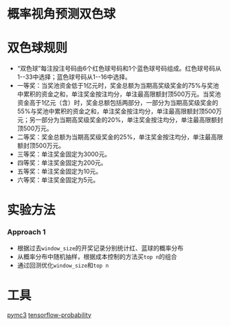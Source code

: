 # 概率视角预测双色球

# 双色球规则
- “双色球”每注投注号码由6个红色球号码和1个蓝色球号码组成。红色球号码从1--33中选择；蓝色球号码从1--16中选择。
- 一等奖：当奖池资金低于1亿元时，奖金总额为当期高奖级奖金的75%与奖池中累积的资金之和，单注奖金按注均分，单注最高限额封顶500万元。当奖池资金高于1亿元（含）时，奖金总额包括两部分，一部分为当期高奖级奖金的55%与奖池中累积的资金之和，单注奖金按注均分，单注最高限额封顶500万元；另一部分为当期高奖级奖金的20%，单注奖金按注均分，单注最高限额封顶500万元。
- 二等奖：奖金总额为当期高奖级奖金的25%，单注奖金按注均分，单注最高限额封顶500万元。
- 三等奖：单注奖金固定为3000元。
- 四等奖：单注奖金固定为200元。
- 五等奖：单注奖金固定为10元。
- 六等奖：单注奖金固定为5元。


# 实验方法
### Approach 1
- 根据过去`window_size`的开奖记录分别统计红、蓝球的概率分布
- 从概率分布中随机抽样，根据成本控制的方法买`top n`的组合
- 通过回测优化`window_size`和`top n`


# 工具
[pymc3](https://docs.pymc.io/en/v3/)
[tensorflow-probability](https://www.tensorflow.org/probability/)
